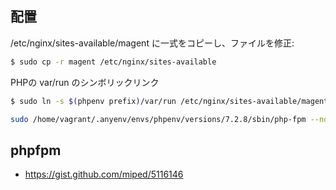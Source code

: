 ## 配置


/etc/nginx/sites-available/magent に一式をコピーし、ファイルを修正:

~~~bash 
$ sudo cp -r magent /etc/nginx/sites-available
~~~

PHPの var/run のシンボリックリンク

~~~bash
$ sudo ln -s $(phpenv prefix)/var/run /etc/nginx/sites-available/magento/
~~~


~~~bash 
sudo /home/vagrant/.anyenv/envs/phpenv/versions/7.2.8/sbin/php-fpm --nodaemonize  -y /etc/nginx/sites-available/magento/phpfpm.conf  
~~~


## phpfpm

- https://gist.github.com/miped/5116146